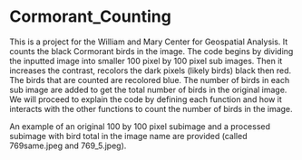 # Cormorant_Counting

This is a project for the William and Mary Center for Geospatial Analysis. It counts the black Cormorant birds in the image. The code begins by dividing the inputted image into smaller 100 pixel by 100 pixel sub images. Then it increases the contrast, recolors the dark pixels (likely birds) black then red. The birds that are counted are recolored blue. The number of birds in each sub image are added to get the total number of birds in the original image. We will proceed to explain the code by defining each function and how it interacts with the other functions to count the number of birds in the image. 

An example of an original 100 by 100 pixel subimage and a processed subimage with bird total in the image name are provided (called 769same.jpeg and 769_5.jpeg). 

